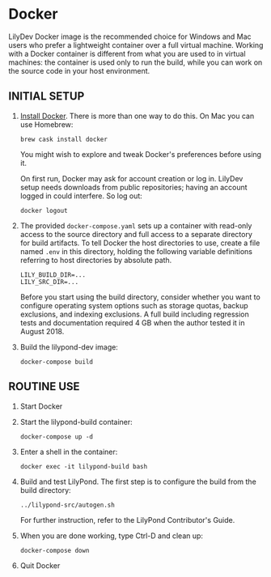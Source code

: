 # Docker

LilyDev Docker image is the recommended choice for Windows and Mac users
who prefer a lightweight container over a full virtual machine.
Working with a Docker container is different from  what you are used to
in virtual machines: the container is used only to run the build, while
you can work on the source code in your host environment.

## INITIAL SETUP

1. [Install Docker](https://docs.docker.com/install/).  There is more than
   one way to do this.  On Mac you can use Homebrew:

       brew cask install docker

   You might wish to explore and tweak Docker's preferences before
   using it.
   
   On first run, Docker may ask for account creation or log in.
   LilyDev setup needs downloads from public repositories;
   having an account logged in could interfere. So log out:
   
       docker logout
       
2. The provided `docker-compose.yaml` sets up a container with read-only
   access to the source directory and full access to a separate
   directory for build artifacts.  To tell Docker the host directories
   to use, create a file named `.env` in this directory, holding the
   following variable definitions referring to host directories by
   absolute path.

       LILY_BUILD_DIR=...
       LILY_SRC_DIR=...

   Before you start using the build directory, consider whether you
   want to configure operating system options such as storage quotas,
   backup exclusions, and indexing exclusions.  A full build including
   regression tests and documentation required 4 GB when the author
   tested it in August 2018.

3. Build the lilypond-dev image:

       docker-compose build


## ROUTINE USE

1. Start Docker

2. Start the lilypond-build container:

       docker-compose up -d

3. Enter a shell in the container:

       docker exec -it lilypond-build bash

4. Build and test LilyPond.  The first step is to configure the build
   from the build directory:

       ../lilypond-src/autogen.sh

   For further instruction, refer to the LilyPond Contributor's Guide.

5. When you are done working, type Ctrl-D and clean up:

       docker-compose down

6. Quit Docker
